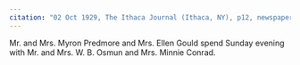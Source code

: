 ```yaml
---
citation: "02 Oct 1929, The Ithaca Journal (Ithaca, NY), p12, newspapers.com"
---
```

Mr. and Mrs. Myron Predmore and Mrs. Ellen Gould spend Sunday evening with Mr. and Mrs. W. B. Osmun and Mrs. Minnie Conrad.